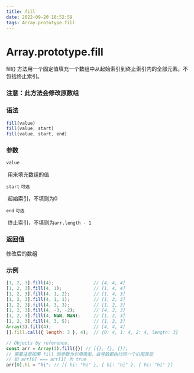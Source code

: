 ```yaml
---
title: fill
date: 2022-09-20 18:52:59
tags: Array.prototype.fill
---
```


# Array.prototype.fill

fill() 方法用一个固定值填充一个数组中从起始索引到终止索引内的全部元素。不包括终止索引。

### 注意：此方法会修改原数组

### 语法

```javascript
fill(value)
fill(value, start)
fill(value, start, end)
```

### 参数

`value`

​	用来填充数组的值

`start`   `可选`

​	起始索引，不填则为0

`end`	`可选`

​	终止索引，不填则为`arr.length - 1`

### 返回值

修改后的数组

### 示例

```javascript
[1, 2, 3].fill(4);               // [4, 4, 4]
[1, 2, 3].fill(4, 1);            // [1, 4, 4]
[1, 2, 3].fill(4, 1, 2);         // [1, 4, 3]
[1, 2, 3].fill(4, 1, 1);         // [1, 2, 3]
[1, 2, 3].fill(4, 3, 3);         // [1, 2, 3]
[1, 2, 3].fill(4, -3, -2);       // [4, 2, 3]
[1, 2, 3].fill(4, NaN, NaN);     // [1, 2, 3]
[1, 2, 3].fill(4, 3, 5);         // [1, 2, 3]
Array(3).fill(4);                // [4, 4, 4]
[].fill.call({ length: 3 }, 4);  // {0: 4, 1: 4, 2: 4, length: 3}

// Objects by reference.
const arr = Array(3).fill({}) // [{}, {}, {}];
// 需要注意如果 fill 的参数为引用类型，会导致都执行同一个引用类型
// 如 arr[0] === arr[1] 为 true
arr[0].hi = "hi"; // [{ hi: "hi" }, { hi: "hi" }, { hi: "hi" }]
```

